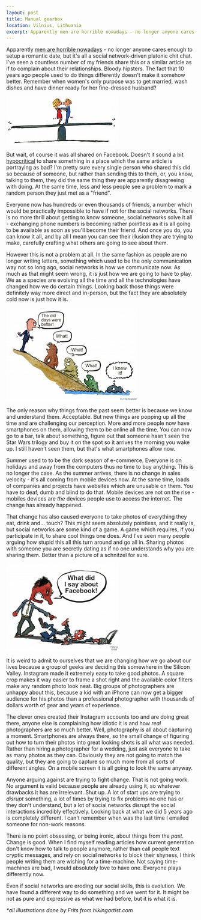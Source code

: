 ```yaml
---
layout: post
title: Manual gearbox
location: Vilnius, Lithuania
excerpt: Apparently men are horrible nowadays - no longer anyone cares enough to setup a romantic date, but it's all a social network-driven platonic chit chat. I've seen a countless number of my friends share this or a similar article as if to complain about their relationships. Bloody hipsters. The fact that 10 years ago people used to do things differently doesn't make it somehow better. Remember when women's only purpose was to get married, wash dishes and have dinner ready for her fine-dressed husband?
---
```


Apparently [men are horrible nowadays](http://elitedaily.com/life/culture/why-men-arent-really-men-anymore/) - no longer anyone cares enough to setup a romantic date, but it's all a social network-driven platonic chit chat. I've seen a countless number of my friends share this or a similar article as if to complain about their relationships. Bloody hipsters. The fact that 10 years ago people used to do things differently doesn't make it somehow better. Remember when women's only purpose was to get married, wash dishes and have dinner ready for her fine-dressed husband?

<img src="/blog/images/meeting.jpg" alt="Meeting in the middle" class="left" />

But wait, of course it was all shared on Facebook. Doesn't it sound a bit [hypocritical](/blog/online-privacy-hypocrites.html) to share something in a place which the same article is portraying as bad? I'm pretty sure every single person who shared this did so because of someone, but rather than sending this to them, or, you know, talking to them, they did the same thing they are apparently disagreeing with doing. At the same time, less and less people see a problem to mark a random person they just met as a "friend".

Everyone now has hundreds or even thousands of friends, a number which would be practically impossible to have if not for the social networks. There is no more thrill about getting to know someone, social networks solve it all - exchanging phone numbers is becoming rather pointless as it is all going to be available as soon as you'll become their friend. And once you do, you can know it all, and by all I mean you can see their illusion they are trying to make, carefully crafting what others are going to see about them.

However this is not a problem at all. In the same fashion as people are no longer writing letters, something which used to be the only communication way not so long ago, social networks is how we communicate now. As much as that might seem wrong, it is just how we are going to have to play. We as a species are evolving all the time and all the technologies have changed how we do certain things. Looking back those things were definitely way more direct and in-person, but the fact they are absolutely cold now is just how it is.

<img src="/blog/images/the-old-days.jpg" alt="The old days were better" class="right" />

The only reason why things from the past seem better is because we know and understand them. Acceptable. But new things are popping up all the time and are challenging our perception. More and more people now have smartphones on them, allowing them to be online all the time. You can now go to a bar, talk about something, figure out that someone hasn't seen the Star Wars trilogy and buy it on the spot so it arrives the morning you wake up. I still haven't seen them, but that's what smartphones allow now.

Summer used to to be the dark season of e-commerce. Everyone is on holidays and away from the computers thus no time to buy anything. This is no longer the case. As the summer arrives, there is no change in sales velocity - it's all coming from mobile devices now. At the same time, loads of companies and projects have websites which are unusable on them. You have to deaf, dumb and blind to do that. Mobile devices are not on the rise - mobiles devices are *the* devices people use to access the internet. The change has already happened.

That change has also caused everyone to take photos of everything they eat, drink and... touch? This might seem absolutely pointless, and it really is, but social networks are some kind of a game. A game which requires, if you participate in it, to share cool things one does. And I've seen many people arguing how stupid this all this turn around and go all in. Sharing photos with someone you are secretly dating as if no one understands why you are sharing them. Better than a picture of a schnitzel for sure.

<img src="/blog/images/facebook.jpg" alt="What did I say about Facebook" class="left" />

It is weird to admit to ourselves that we are changing how we go about our lives because a group of geeks are deciding this somewhere in the Silicon Valley. Instagram made it extremely easy to take good photos. A square crop makes it way easier to frame a shot right and the available color filters make any random photo look neat. Big groups of photographers are unhappy about this, because a kid with an iPhone can now get a bigger audience for his photos than a professional photographer with thousands of dollars worth of gear and years of experience.

The clever ones created their Instagram accounts too and are doing great there, anyone else is complaining how idiotic it is and how *real* photographers are so much better. Well, photography is all about capturing a moment. Smartphones are always there, so the small change of figuring out how to turn their photos into great looking shots is all what was needed. Rather than hiring a photographer for a wedding, just ask everyone to take as many photos as they can. Obviously they are not going to match the quality, but they are going to capture so much more from all sorts of different angles. On a mobile screen it is all going to look the same anyway.

Anyone arguing against are trying to fight change. That is not going work. No argument is valid because people are already using it, so whatever drawbacks it has are irrelevant. Shut up. A lot of start ups are trying to *disrupt* something, a lot of times by trying to fix problems no one has or they don't understand, but a lot of social networks disrupt the social interactions incredibly effectively. Looking back at what we did 5 years ago is completely different. I can't remember when was the last time I emailed someone for non-work reasons.

There is no point obsessing, or being ironic, about things from the *past*. Change is good. When I find myself reading articles how current generation don't know how to talk to people anymore, rather than call people text cryptic messages, and rely on social networks to block their shyness, I think people writing them are wishing for a time-machine. Not saying time-machines are bad, I would absolutely love to have one. Everyone plays differently now.

Even if social networks are eroding our social skills, this is evolution. We have found a different way to do something and we went for it. It might be not as pure and expressive as what we had before, but it is what it is.

*\*all illustrations done by Frits from hikingartist.com*